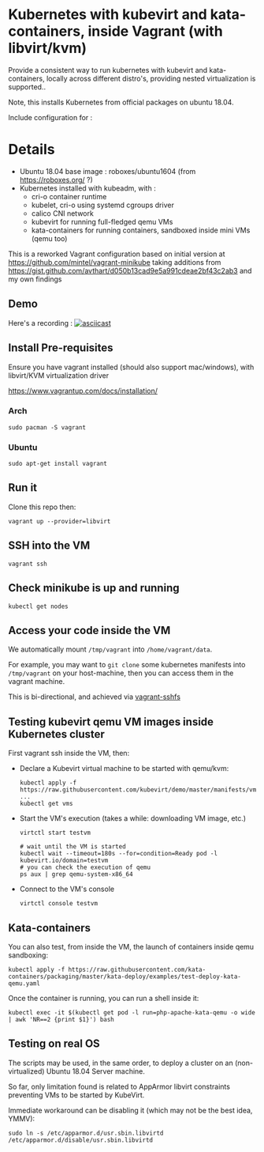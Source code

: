# Kubernetes with kubevirt and kata-containers, inside Vagrant (with libvirt/kvm)

Provide a consistent way to run kubernetes with kubevirt and
kata-containers, locally across different distro's, providing nested virtualization is supported..

Note, this installs Kubernetes from official packages on ubuntu 18.04.

Include configuration for :

# Details
- Ubuntu 18.04 base image : roboxes/ubuntu1604 (from https://roboxes.org/ ?)
- Kubernetes installed with kubeadm, with :
  - cri-o container runtime
  - kubelet, cri-o using systemd cgroups driver
  - calico CNI network
  - kubevirt for running full-fledged qemu VMs
  - kata-containers for running containers, sandboxed inside mini VMs
    (qemu too)

This is a reworked Vagrant configuration based on initial version at https://github.com/mintel/vagrant-minikube taking additions from https://gist.github.com/avthart/d050b13cad9e5a991cdeae2bf43c2ab3 and my own findings

## Demo

Here's a recording :
[![asciicast](https://asciinema.org/a/243325.png)](https://asciinema.org/a/243325)

## Install Pre-requisites

Ensure you have vagrant installed (should also support mac/windows), with libvirt/KVM virtualization driver

https://www.vagrantup.com/docs/installation/

### Arch
```
sudo pacman -S vagrant
```

### Ubuntu
```
sudo apt-get install vagrant
```

## Run it

Clone this repo then:

```
vagrant up --provider=libvirt
```

## SSH into the VM
```
vagrant ssh
```

## Check minikube is up and running

```
kubectl get nodes
```

## Access your code inside the VM

We automatically mount `/tmp/vagrant` into `/home/vagrant/data`.

For example, you may want to `git clone` some kubernetes manifests into `/tmp/vagrant` on your host-machine, then you can access them in the vagrant machine.

This is bi-directional, and achieved via [vagrant-sshfs](https://github.com/dustymabe/vagrant-sshfs)

## Testing kubevirt qemu VM images inside Kubernetes cluster

First vagrant ssh inside the VM, then: 

- Declare a Kubevirt virtual machine to be started with qemu/kvm:
  ```
  kubectl apply -f https://raw.githubusercontent.com/kubevirt/demo/master/manifests/vm.yaml
  ...
  kubectl get vms
  ```

- Start the VM's execution (takes a while: downloading VM image, etc.)
  ```
  virtctl start testvm
  
  # wait until the VM is started
  kubectl wait --timeout=180s --for=condition=Ready pod -l kubevirt.io/domain=testvm
  # you can check the execution of qemu
  ps aux | grep qemu-system-x86_64
  ```

- Connect to the VM's console
  ```
  virtctl console testvm
  ```

## Kata-containers

You can also test, from inside the VM, the launch of containers inside
qemu sandboxing:
```
kubectl apply -f https://raw.githubusercontent.com/kata-containers/packaging/master/kata-deploy/examples/test-deploy-kata-qemu.yaml
```

Once the container is running, you can run a shell inside it:
```
kubectl exec -it $(kubectl get pod -l run=php-apache-kata-qemu -o wide | awk 'NR==2 {print $1}') bash
```

## Testing on real OS

The scripts may be used, in the same order, to deploy a cluster on an (non-virtualized)
Ubuntu 18.04 Server machine.

So far, only limitation found is related to AppArmor libvirt constraints preventing VMs to be
started by KubeVirt.

Immediate workaround can be disabling it (which may not be the best
idea, YMMV):
```
sudo ln -s /etc/apparmor.d/usr.sbin.libvirtd /etc/apparmor.d/disable/usr.sbin.libvirtd
```
